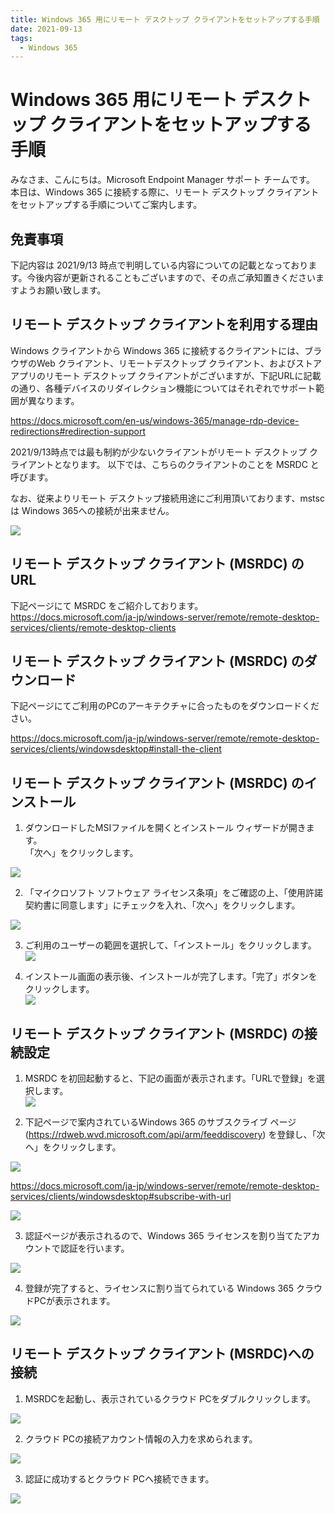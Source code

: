 ```yaml
---
title: Windows 365 用にリモート デスクトップ クライアントをセットアップする手順
date: 2021-09-13
tags:
  - Windows 365
---
```


# Windows 365 用にリモート デスクトップ クライアントをセットアップする手順
みなさま、こんにちは。Microsoft Endpoint Manager サポート チームです。
本日は、Windows 365 に接続する際に、リモート デスクトップ クライアントをセットアップする手順についてご案内します。

## 免責事項

下記内容は 2021/9/13 時点で判明している内容についての記載となっております。今後内容が更新されることもございますので、その点ご承知置きくださいますようお願い致します。


## リモート デスクトップ クライアントを利用する理由

Windows クライアントから Windows 365 に接続するクライアントには、ブラウザのWeb クライアント、リモートデスクトップ クライアント、およびストア アプリのリモート デスクトップ クライアントがございますが、下記URLに記載の通り、各種デバイスのリダイレクション機能についてはそれぞれでサポート範囲が異なります。

https://docs.microsoft.com/en-us/windows-365/manage-rdp-device-redirections#redirection-support

2021/9/13時点では最も制約が少ないクライアントがリモート デスクトップ クライアントとなります。
以下では、こちらのクライアントのことを MSRDC と呼びます。

なお、従来よりリモート デスクトップ接続用途にご利用頂いております、mstsc は Windows 365への接続が出来ません。

![](2021-09-13_01/20210913_01_01.png)

## リモート デスクトップ クライアント (MSRDC) の URL

下記ページにて MSRDC をご紹介しております。
https://docs.microsoft.com/ja-jp/windows-server/remote/remote-desktop-services/clients/remote-desktop-clients

## リモート デスクトップ クライアント (MSRDC) のダウンロード

下記ページにてご利用のPCのアーキテクチャに合ったものをダウンロードください。

https://docs.microsoft.com/ja-jp/windows-server/remote/remote-desktop-services/clients/windowsdesktop#install-the-client

## リモート デスクトップ クライアント (MSRDC) のインストール

1. ダウンロードしたMSIファイルを開くとインストール ウィザードが開きます。  
「次へ」をクリックします。  

![](2021-09-13_01/20210913_01_02.png)

2. 「マイクロソフト ソフトウェア ライセンス条項」をご確認の上、「使用許諾契約書に同意します」にチェックを入れ、「次へ」をクリックします。  

![](2021-09-13_01/20210913_01_03.png)

3. ご利用のユーザーの範囲を選択して、「インストール」をクリックします。  
![](2021-09-13_01/20210913_01_04.png)

4. インストール画面の表示後、インストールが完了します。「完了」ボタンをクリックします。  
![](2021-09-13_01/20210913_01_05.png)

## リモート デスクトップ クライアント (MSRDC) の接続設定

1. MSRDC を初回起動すると、下記の画面が表示されます。「URLで登録」を選択します。  
![](2021-09-13_01/20210913_01_06.png)

2. 下記ページで案内されているWindows 365 のサブスクライブ ページ (https://rdweb.wvd.microsoft.com/api/arm/feeddiscovery) を登録し、「次へ」をクリックします。

![](2021-09-13_01/20210913_01_07.png)

https://docs.microsoft.com/ja-jp/windows-server/remote/remote-desktop-services/clients/windowsdesktop#subscribe-with-url

![](2021-09-13_01/20210913_01_08.png)

3. 認証ページが表示されるので、Windows 365 ライセンスを割り当てたアカウントで認証を行います。

![](2021-09-13_01/20210913_01_09.png)

4. 登録が完了すると、ライセンスに割り当てられている Windows 365 クラウドPCが表示されます。

![](2021-09-13_01/20210913_01_10.png)

## リモート デスクトップ クライアント (MSRDC)への接続

1. MSRDCを起動し、表示されているクラウド PCをダブルクリックします。

![](2021-09-13_01/20210913_01_10.png)

2. クラウド PCの接続アカウント情報の入力を求められます。

![](2021-09-13_01/20210913_01_11.png)

3. 認証に成功するとクラウド PCへ接続できます。

![](2021-09-13_01/20210913_01_12.png)
